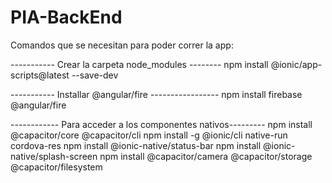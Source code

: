 # PIA-BackEnd

Comandos que se necesitan para poder correr la app:

----------- Crear la carpeta node_modules --------
npm install @ionic/app-scripts@latest --save-dev 

----------- Installar @angular/fire -----------------
npm install firebase @angular/fire 

------------ Para acceder a los componentes nativos---------
npm install @capacitor/core @capacitor/cli 
npm install -g @ionic/cli native-run cordova-res
npm install @ionic-native/status-bar
npm install @ionic-native/splash-screen
npm install @capacitor/camera @capacitor/storage @capacitor/filesystem